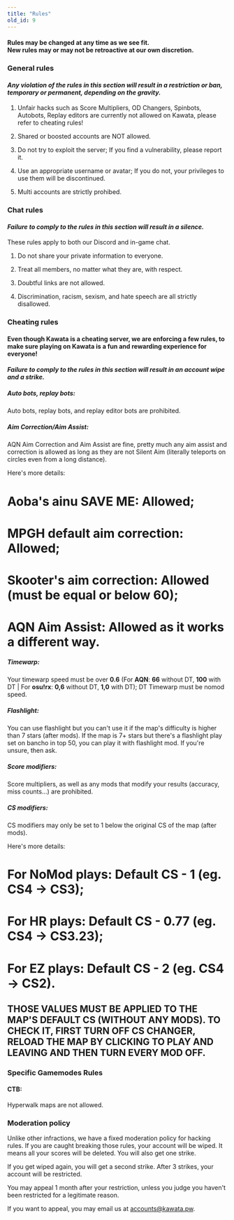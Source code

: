```yaml
---
title: "Rules"
old_id: 9
---
```

<h4 class="centered">Rules may be changed at any time as we see fit.<br>New rules may or may not be retroactive at our own discretion.</h4>

<h3><i class="game icon"></i>General rules</h3>

#### _Any violation of the rules in this section will result in a **restriction or ban, temporary or permanent**, depending on the gravity._

1.  Unfair hacks such as Score Multipliers, OD Changers, Spinbots, Autobots, Replay editors are currently not allowed on Kawata, please refer to cheating rules!
    
2.  Shared or boosted accounts are NOT allowed.
    
3.  Do not try to exploit the server; If you find a vulnerability, please report it.
    
4.  Use an appropriate username or avatar; If you do not, your privileges to use them will be discontinued.
    
5.  Multi accounts are strictly prohibed.

<h3><i class="comment icon"></i> Chat rules</h3>

#### _Failure to comply to the rules in this section will result in a **silence**._

These rules apply to both our Discord and in-game chat.

1.  Do not share your private information to everyone.
    
2.  Treat all members, no matter what they are, with respect.
    
3.  Doubtful links are not allowed.
    
4.  Discrimination, racism, sexism, and hate speech are all strictly disallowed.

<h3><i class="warning icon"></i> Cheating rules</h3>

#### Even though Kawata is a cheating server, we are enforcing a few rules, to make sure playing on Kawata is a fun and rewarding experience for everyone!
#### _Failure to comply to the rules in this section will result in an **account wipe and a strike**._

##### Auto bots, replay bots:
Auto bots, replay bots, and replay editor bots are prohibited.

##### Aim Correction/Aim Assist:
AQN Aim Correction and Aim Assist are fine, pretty much any aim assist and correction is allowed as long as they are not Silent Aim (literally teleports on circles even from a long distance).

Here's more details:

# Aoba's ainu SAVE ME: Allowed;
# MPGH default aim correction: Allowed;
# Skooter's aim correction: Allowed (must be equal or below 60);
# AQN Aim Assist: Allowed as it works a different way.

##### Timewarp:
Your timewarp speed must be over **0.6** (For **AQN**: **66** without DT, **100** with DT | For **osu!rx**: **0,6** without DT, **1,0** with DT);
DT Timewarp must be nomod speed.

##### Flashlight:
You can use flashlight but you can't use it if the map's difficulty is higher than 7 stars (after mods). If the map is 7+ stars but there's a flashlight play set on bancho in top 50, you can play it with flashlight mod. If you're unsure, then ask.

##### Score modifiers:
Score multipliers, as well as any mods that modify your results (accuracy, miss counts...) are prohibited.

##### CS modifiers:
CS modifiers may only be set to 1 below the original CS of the map (after mods).

Here's more details:

# For NoMod plays: Default CS - 1 (eg. CS4 -> CS3);
# For HR plays: Default CS - 0.77 (eg. CS4 -> CS3.23);
# For EZ plays: Default CS - 2 (eg. CS4 -> CS2).

## THOSE VALUES MUST BE APPLIED TO THE MAP'S DEFAULT CS (WITHOUT ANY MODS). TO CHECK IT, FIRST TURN OFF CS CHANGER, RELOAD THE MAP BY CLICKING TO PLAY AND LEAVING AND THEN TURN EVERY MOD OFF.

<h3><i class="warning icon"></i> Specific Gamemodes Rules</h3>

#### CTB:
Hyperwalk maps are not allowed.

<h3><i class="shield icon"></i> Moderation policy</h3>

Unlike other infractions, we have a fixed moderation policy for hacking rules. If you are caught breaking those rules, your account will be wiped. It means all your scores will be deleted. You will also get one strike.

If you get wiped again, you will get a second strike. After 3 strikes, your account will be restricted.

You may appeal 1 month after your restriction, unless you judge you haven't been restricted for a legitimate reason.

If you want to appeal, you may email us at [accounts@kawata.pw](mailto:accounts@kawata.pw).
